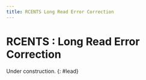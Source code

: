 ```yaml
---
title: RCENTS Long Read Error Correction
---
```


<div class="starter-template" markdown="1"> 


# RCENTS : Long Read Error Correction


Under construction.
{: #lead}


</div>
